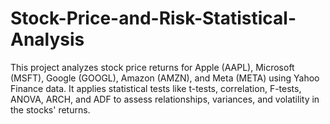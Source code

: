 # Stock-Price-and-Risk-Statistical-Analysis
This project analyzes stock price returns for Apple (AAPL), Microsoft (MSFT), Google (GOOGL), Amazon (AMZN), and Meta (META) using Yahoo Finance data. It applies statistical tests like t-tests, correlation, F-tests, ANOVA, ARCH, and ADF to assess relationships, variances, and volatility in the stocks' returns.
